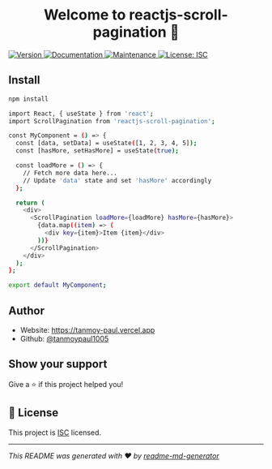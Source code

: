 <h1 align="center">Welcome to reactjs-scroll-pagination 👋</h1>
<p>
  <a href="https://www.npmjs.com/package/reactjs-scroll-pagination" target="_blank">
    <img alt="Version" src="https://img.shields.io/npm/v/reactjs-scroll-pagination.svg">
  </a>
  <a href="https://github.com/tanmoypaul1005/react-scroll-pagination#readme" target="_blank">
    <img alt="Documentation" src="https://img.shields.io/badge/documentation-yes-brightgreen.svg" />
  </a>
  <a href="https://github.com/tanmoypaul1005/react-scroll-pagination/graphs/commit-activity" target="_blank">
    <img alt="Maintenance" src="https://img.shields.io/badge/Maintained%3F-yes-green.svg" />
  </a>
  <a href="https://github.com/tanmoypaul1005/react-scroll-pagination/blob/master/LICENSE" target="_blank">
    <img alt="License: ISC" src="https://img.shields.io/github/license/tanmoypaul1005/reactjs-scroll-pagination" />
  </a>
</p>

## Install

```sh
npm install
```

```sh
import React, { useState } from 'react';
import ScrollPagination from 'reactjs-scroll-pagination';

const MyComponent = () => {
  const [data, setData] = useState([1, 2, 3, 4, 5]);
  const [hasMore, setHasMore] = useState(true);

  const loadMore = () => {
    // Fetch more data here...
    // Update 'data' state and set 'hasMore' accordingly
  };

  return (
    <div>
      <ScrollPagination loadMore={loadMore} hasMore={hasMore}>
        {data.map((item) => (
          <div key={item}>Item {item}</div>
        ))}
      </ScrollPagination>
    </div>
  );
};

export default MyComponent;

```

## Author

* Website: https://tanmoy-paul.vercel.app
* Github: [@tanmoypaul1005](https://github.com/tanmoypaul1005)

## Show your support

Give a ⭐️ if this project helped you!

## 📝 License

This project is [ISC](https://github.com/tanmoypaul1005/react-scroll-pagination/blob/master/LICENSE) licensed.

***
_This README was generated with ❤️ by [readme-md-generator](https://github.com/kefranabg/readme-md-generator)_